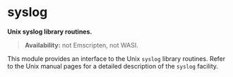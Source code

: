# syslog

**Unix syslog library routines.**

> **Availability:** not Emscripten, not WASI.

This module provides an interface to the Unix `syslog` library routines. Refer to the Unix manual pages for a detailed description of the `syslog` facility.